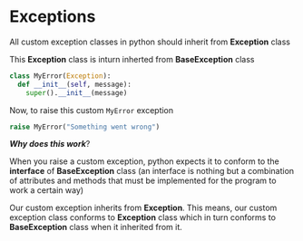 # Exceptions

All custom exception classes in python should inherit from **Exception** class

This **Exception** class is inturn inherted from **BaseException** class

```python
class MyError(Exception):
  def __init__(self, message):
    super().__init__(message)
```

Now, to raise this custom `MyError` exception

```python
raise MyError("Something went wrong")
```

**_Why does this work_**?

When you raise a custom exception, python expects it to conform to the **interface** of **BaseException** class (an interface is nothing but a combination of attributes and methods that must be implemented for the program to work a certain way)

Our custom exception inherits from **Exception**. This means, our custom exception class conforms to **Exception** class which in turn conforms to **BaseException** class when it inherited from it.